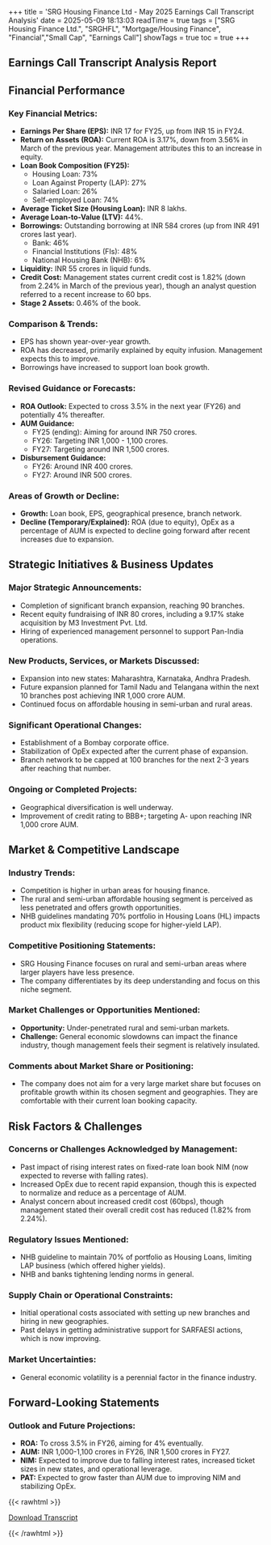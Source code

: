 +++
title = 'SRG Housing Finance Ltd - May 2025 Earnings Call Transcript Analysis'
date = 2025-05-09 18:13:03
readTime = true
tags = ["SRG Housing Finance Ltd.", "SRGHFL", "Mortgage/Housing Finance", "Financial","Small Cap", "Earnings Call"]
showTags = true
toc = true
+++



## Earnings Call Transcript Analysis Report
## Financial Performance

### Key Financial Metrics:

*   **Earnings Per Share (EPS):** INR 17 for FY25, up from INR 15 in FY24.
*   **Return on Assets (ROA):** Current ROA is 3.17%, down from 3.56% in March of the previous year. Management attributes this to an increase in equity.
*   **Loan Book Composition (FY25):**
    *   Housing Loan: 73%
    *   Loan Against Property (LAP): 27%
    *   Salaried Loan: 26%
    *   Self-employed Loan: 74%
*   **Average Ticket Size (Housing Loan):** INR 8 lakhs.
*   **Average Loan-to-Value (LTV):** 44%.
*   **Borrowings:** Outstanding borrowing at INR 584 crores (up from INR 491 crores last year).
    *   Bank: 46%
    *   Financial Institutions (FIs): 48%
    *   National Housing Bank (NHB): 6%
*   **Liquidity:** INR 55 crores in liquid funds.
*   **Credit Cost:** Management states current credit cost is 1.82% (down from 2.24% in March of the previous year), though an analyst question referred to a recent increase to 60 bps.
*   **Stage 2 Assets:** 0.46% of the book.

### Comparison & Trends:

*   EPS has shown year-over-year growth.
*   ROA has decreased, primarily explained by equity infusion. Management expects this to improve.
*   Borrowings have increased to support loan book growth.

### Revised Guidance or Forecasts:

*   **ROA Outlook:** Expected to cross 3.5% in the next year (FY26) and potentially 4% thereafter.
*   **AUM Guidance:**
    *   FY25 (ending): Aiming for around INR 750 crores.
    *   FY26: Targeting INR 1,000 - 1,100 crores.
    *   FY27: Targeting around INR 1,500 crores.
*   **Disbursement Guidance:**
    *   FY26: Around INR 400 crores.
    *   FY27: Around INR 500 crores.

### Areas of Growth or Decline:

*   **Growth:** Loan book, EPS, geographical presence, branch network.
*   **Decline (Temporary/Explained):** ROA (due to equity), OpEx as a percentage of AUM is expected to decline going forward after recent increases due to expansion.

## Strategic Initiatives & Business Updates

### Major Strategic Announcements:

*   Completion of significant branch expansion, reaching 90 branches.
*   Recent equity fundraising of INR 80 crores, including a 9.17% stake acquisition by M3 Investment Pvt. Ltd.
*   Hiring of experienced management personnel to support Pan-India operations.

### New Products, Services, or Markets Discussed:

*   Expansion into new states: Maharashtra, Karnataka, Andhra Pradesh.
*   Future expansion planned for Tamil Nadu and Telangana within the next 10 branches post achieving INR 1,000 crore AUM.
*   Continued focus on affordable housing in semi-urban and rural areas.

### Significant Operational Changes:

*   Establishment of a Bombay corporate office.
*   Stabilization of OpEx expected after the current phase of expansion.
*   Branch network to be capped at 100 branches for the next 2-3 years after reaching that number.

### Ongoing or Completed Projects:

*   Geographical diversification is well underway.
*   Improvement of credit rating to BBB+; targeting A- upon reaching INR 1,000 crore AUM.

## Market & Competitive Landscape

### Industry Trends:

*   Competition is higher in urban areas for housing finance.
*   The rural and semi-urban affordable housing segment is perceived as less penetrated and offers growth opportunities.
*   NHB guidelines mandating 70% portfolio in Housing Loans (HL) impacts product mix flexibility (reducing scope for higher-yield LAP).

### Competitive Positioning Statements:

*   SRG Housing Finance focuses on rural and semi-urban areas where larger players have less presence.
*   The company differentiates by its deep understanding and focus on this niche segment.

### Market Challenges or Opportunities Mentioned:

*   **Opportunity:** Under-penetrated rural and semi-urban markets.
*   **Challenge:** General economic slowdowns can impact the finance industry, though management feels their segment is relatively insulated.

### Comments about Market Share or Positioning:

*   The company does not aim for a very large market share but focuses on profitable growth within its chosen segment and geographies. They are comfortable with their current loan booking capacity.

## Risk Factors & Challenges

### Concerns or Challenges Acknowledged by Management:

*   Past impact of rising interest rates on fixed-rate loan book NIM (now expected to reverse with falling rates).
*   Increased OpEx due to recent rapid expansion, though this is expected to normalize and reduce as a percentage of AUM.
*   Analyst concern about increased credit cost (60bps), though management stated their overall credit cost has reduced (1.82% from 2.24%).

### Regulatory Issues Mentioned:

*   NHB guideline to maintain 70% of portfolio as Housing Loans, limiting LAP business (which offered higher yields).
*   NHB and banks tightening lending norms in general.

### Supply Chain or Operational Constraints:

*   Initial operational costs associated with setting up new branches and hiring in new geographies.
*   Past delays in getting administrative support for SARFAESI actions, which is now improving.

### Market Uncertainties:

*   General economic volatility is a perennial factor in the finance industry.

## Forward-Looking Statements

### Outlook and Future Projections:

*   **ROA:** To cross 3.5% in FY26, aiming for 4% eventually.
*   **AUM:** INR 1,000-1,100 crores in FY26, INR 1,500 crores in FY27.
*   **NIM:** Expected to improve due to falling interest rates, increased ticket sizes in new states, and operational leverage.
*   **PAT:** Expected to grow faster than AUM due to improving NIM and stabilizing OpEx.



{{< rawhtml >}}

<div class="button-container">    
    <a href="https://www.bseindia.com/stockinfo/AnnPdfOpen.aspx?Pname=5a858ac5-3756-45a3-8960-f8e3d3ad224b.pdf" target="_blank" class="report-button">
      <i class="fas fa-file-pdf"></i> Download Transcript
    </a>
</div>
    
{{< /rawhtml >}}

